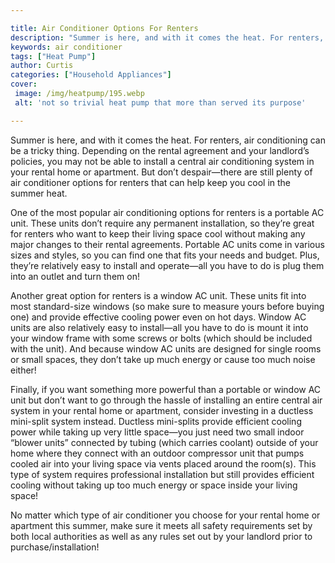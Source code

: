 ```yaml
---

title: Air Conditioner Options For Renters
description: "Summer is here, and with it comes the heat. For renters, air conditioning can be a tricky thing. Depending on the rental agreement...see more"
keywords: air conditioner
tags: ["Heat Pump"]
author: Curtis
categories: ["Household Appliances"]
cover: 
 image: /img/heatpump/195.webp
 alt: 'not so trivial heat pump that more than served its purpose'

---
```


Summer is here, and with it comes the heat. For renters, air conditioning can be a tricky thing. Depending on the rental agreement and your landlord’s policies, you may not be able to install a central air conditioning system in your rental home or apartment. But don’t despair—there are still plenty of air conditioner options for renters that can help keep you cool in the summer heat. 

One of the most popular air conditioning options for renters is a portable AC unit. These units don’t require any permanent installation, so they’re great for renters who want to keep their living space cool without making any major changes to their rental agreements. Portable AC units come in various sizes and styles, so you can find one that fits your needs and budget. Plus, they’re relatively easy to install and operate—all you have to do is plug them into an outlet and turn them on! 

Another great option for renters is a window AC unit. These units fit into most standard-size windows (so make sure to measure yours before buying one) and provide effective cooling power even on hot days. Window AC units are also relatively easy to install—all you have to do is mount it into your window frame with some screws or bolts (which should be included with the unit). And because window AC units are designed for single rooms or small spaces, they don’t take up much energy or cause too much noise either! 

Finally, if you want something more powerful than a portable or window AC unit but don’t want to go through the hassle of installing an entire central air system in your rental home or apartment, consider investing in a ductless mini-split system instead. Ductless mini-splits provide efficient cooling power while taking up very little space—you just need two small indoor “blower units” connected by tubing (which carries coolant) outside of your home where they connect with an outdoor compressor unit that pumps cooled air into your living space via vents placed around the room(s). This type of system requires professional installation but still provides efficient cooling without taking up too much energy or space inside your living space! 

No matter which type of air conditioner you choose for your rental home or apartment this summer, make sure it meets all safety requirements set by both local authorities as well as any rules set out by your landlord prior to purchase/installation!
